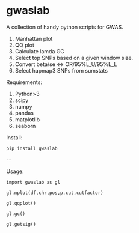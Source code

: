 # gwaslab
A collection of handy python scripts for GWAS.

1. Manhattan plot
2. QQ plot
3. Calculate lamda GC
4. Select top SNPs based on a given window size.
5. Convert beta/se <-> OR/95%L_U/95%L_L
6. Select hapmap3 SNPs from sumstats

Requirements:
1. Python>3
2. scipy
3. numpy
4. pandas
5. matplotlib
6. seaborn

Install:
```
pip install gwaslab
```
--

Usage:

```
import gwaslab as gl

gl.mplot(df,chr,pos,p,cut,cutfactor)

gl.qqplot()

gl.gc()

gl.getsig()
```
